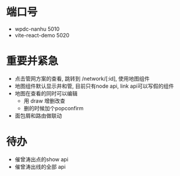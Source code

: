 # 端口号
- wpdc-nanhu 5010
- vite-react-demo 5020
  
# 重要并紧急
- 点击管网方案的查看, 跳转到 /network/[:id], 使用地图组件
- 地图组件默认显示井和管, 目前只有node api, link api可以写假的组件
- 地图在查看的同时可以编辑
  - 用 draw 增删改查
  - 删的时候加个popconfirm
- 面包屑和路由做联动
# 待办
- 催曾涛出点的show api
- 催曾涛出线的全部 api
